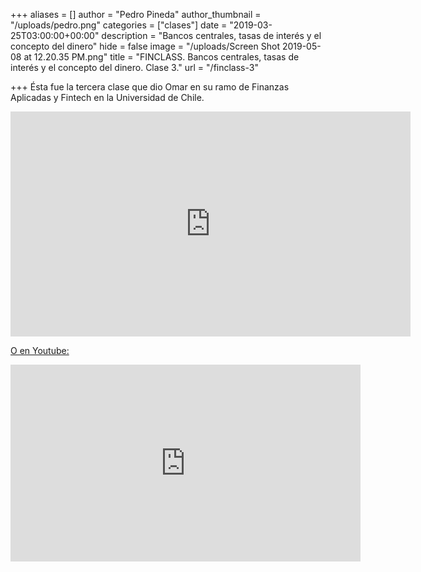 +++
aliases = []
author = "Pedro Pineda"
author_thumbnail = "/uploads/pedro.png"
categories = ["clases"]
date = "2019-03-25T03:00:00+00:00"
description = "Bancos centrales, tasas de interés y el concepto del dinero"
hide = false
image = "/uploads/Screen Shot 2019-05-08 at 12.20.35 PM.png"
title = "FINCLASS. Bancos centrales, tasas de interés y el concepto del dinero. Clase 3."
url = "/finclass-3"

+++
Ésta fue la tercera clase que dio Omar en su ramo de Finanzas Aplicadas y Fintech en la Universidad de Chile.

<div style="text-align:center">
<iframe src="https://player.vimeo.com/video/334829791" width="640" height="360" frameborder="0" allow="autoplay; fullscreen" allowfullscreen></iframe> <p><a href="https://vimeo.com/334829791"></p></div>
  
O en Youtube:  
  
<div style="text-align:center">  
<iframe width="560" height="315" src="https://www.youtube.com/embed/BCUnOYaG7VM" frameborder="0" allow="accelerometer; autoplay; encrypted-media; gyroscope; picture-in-picture" allowfullscreen></iframe></div>